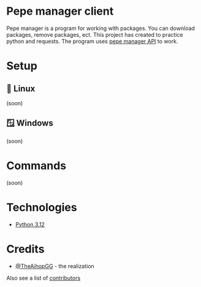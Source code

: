# Pepe manager client

Pepe manager is a program for working with packages. You can download packages, remove packages, ect. This project has created to practice python and requests. The program uses [pepe manager API](https://github.com/TheAihopGG/pepe_manager_api) to work.

# Setup

## 🐧 Linux

(soon)

## 🪟 Windows

(soon)

# Commands

(soon)

# Technologies

- [Python 3.12](https://www.python.org/)

# Credits

- [@TheAihopGG](https://github.com/TheAihopGG) - the realization

Also see a list of [contributors](https://github.com/TheAihopGG/pepe_manager_client/graphs/contributors)

